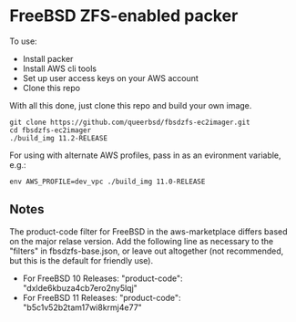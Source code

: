 # FreeBSD ZFS-enabled packer

To use:

- Install packer
- Install AWS cli tools
- Set up user access keys on your AWS account
- Clone this repo

With all this done, just clone this repo and build your own image.

    git clone https://github.com/queerbsd/fbsdzfs-ec2imager.git
    cd fbsdzfs-ec2imager
    ./build_img 11.2-RELEASE

For using with alternate AWS profiles, pass in as an evironment variable,
e.g.:

    env AWS_PROFILE=dev_vpc ./build_img 11.0-RELEASE

## Notes

  The product-code filter for FreeBSD in the aws-marketplace differs based
  on the major relase version. Add the following line as necessary to the
  "filters" in fbsdzfs-base.json, or leave out altogether (not recommended,
  but this is the default for friendly use). 

  - For FreeBSD 10 Releases: "product-code": "dxlde6kbuza4cb7ero2ny5lqj"
  - For FreeBSD 11 Releases: "product-code": "b5c1v52b2tam17wi8krmj4e77"

